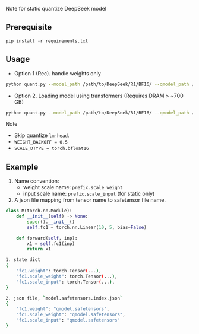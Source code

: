 Note for static quantize DeepSeek model

## Prerequisite
```
pip install -r requirements.txt
```

## Usage

- Option 1 (Rec). handle weights only 
```bash
python quant.py --model_path /path/to/DeepSeek/R1/BF16/ --qmodel_path /path/to/DeepSeek/R1-Dynamic-FP8 --low_cpu_mem
```

- Option 2. Loading model using transformers (Requires DRAM > ~700 GB)
```bash
python quant.py --model_path /path/to/DeepSeek/R1/BF16/ --qmodel_path /path/to/DeepSeek/R1/Dynamic-FP8
```

> [!NOTE]
> - Skip quantize `lm-head`.
> - `WEIGHT_BACKOFF = 0.5`
> - `SCALE_DTYPE = torch.bfloat16`


## Example
1. Name convention:
    - weight scale name: `prefix.scale_weight`
    - input scale name: `prefix.scale_input` (for static only)
2. A json file mapping from tensor name to safetensor file name.

```python
class M(torch.nn.Module):
    def __init__(self) -> None:
        super().__init__()
        self.fc1 = torch.nn.Linear(10, 5, bias=False)

    def forward(self, inp):
        x1 = self.fc1(inp)
        return x1
```

```bash
1. state dict
{
    "fc1.weight": torch.Tensor(...),
    "fc1.scale_weight": torch.Tensor(...),
    "fc1.scale_input": torch.Tensor(...),
}

2. json file, `model.safetensors.index.json`
{
    "fc1.weight": "qmodel.safetensors",
    "fc1.scale_weight": "qmodel.safetensors",
    "fc1.scale_input": "qmodel.safetensors"
}
```

